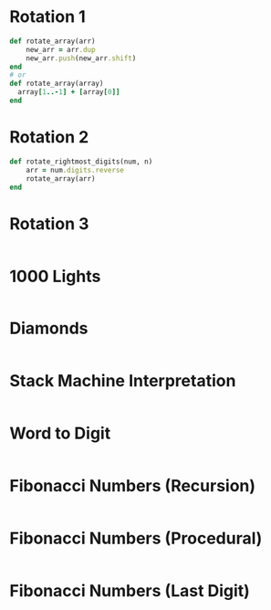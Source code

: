 # Rotation 1
```ruby
def rotate_array(arr)
    new_arr = arr.dup
	new_arr.push(new_arr.shift)
end
# or
def rotate_array(array)
  array[1..-1] + [array[0]]
end
```

# Rotation 2
```ruby
def rotate_rightmost_digits(num, n)
    arr = num.digits.reverse
    rotate_array(arr)
end
```
# Rotation 3
```ruby

```

# 1000 Lights
```ruby

```

# Diamonds
```ruby

```

# Stack Machine Interpretation
```ruby

```

# Word to Digit
```ruby

```

# Fibonacci Numbers (Recursion)
```ruby

```

# Fibonacci Numbers (Procedural)
```ruby

```

# Fibonacci Numbers (Last Digit)
```ruby

```